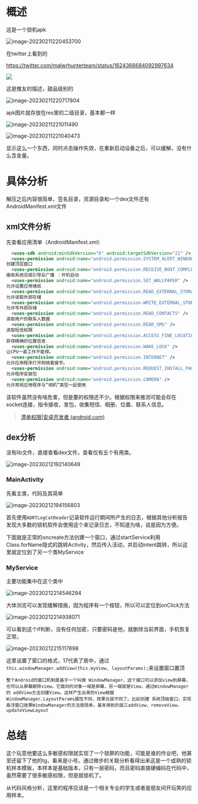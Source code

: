 # 概述

这是一个锁机apk

![image-20230211220453700](YouTubePremium.apk/image-20230211220453700.png)

在twitter上看到的

https://twitter.com/malwrhunterteam/status/1624366684092997634

![](YouTubePremium.apk/image-20230211220530053.png)

这是推友的描述，甜品级别的

![image-20230211220717804](YouTubePremium.apk/image-20230211220717804.png)

apk图片就存放在res里的二级目录，基本都一样

![image-20230211221011490](YouTubePremium.apk/image-20230211221011490.png)

![image-20230211221040473](YouTubePremium.apk/image-20230211221040473.png)

显示这么一个东西，同时点击操作失效，在重新启动设备之后，可以缓解，没有什么含金量。

# 具体分析

解压之后内容很简单，签名目录，资源目录和一个dex文件还有AndroidManifest.xml文件

## xml文件分析

先查看应用清单（AndroidManifest.xml）

```xml
  <uses-sdk android:minSdkVersion="8" android:targetSdkVersion="21" />
  <uses-permission android:name="android.permission.SYSTEM_ALERT_WINDOW" />
创建顶层窗口
  <uses-permission android:name="android.permission.RECEIVE_BOOT_COMPLETED" />
接收系统完成引导后广播 ：开机启动
  <uses-permission android:name="android.permission.SET_WALLPAPER" />
允许设置应用墙纸
  <uses-permission android:name="android.permission.READ_EXTERNAL_STORAGE" />
允许读取外部存储
  <uses-permission android:name="android.permission.WRITE_EXTERNAL_STORAGE" />
允许写外部存储
  <uses-permission android:name="android.permission.READ_CONTACTS" />
读取用户的联系人数据
  <uses-permission android:name="android.permission.READ_SMS" />
读取短信权限
  <uses-permission android:name="android.permission.ACCESS_FINE_LOCATION" />
获得精确的位置信息
  <uses-permission android:name="android.permission.WAKE_LOCK" />
让CPU一直工作不能停。
  <uses-permission android:name="android.permission.INTERNET" />
允许应用程序打开网络套接字。
  <uses-permission android:name="android.permission.REQUEST_INSTALL_PACKAGE" />
允许程序安装包
  <uses-permission android:name="android.permission.CAMERA" />
允许常规应用程序与“相机”类型一起使用
```

该软件虽然没有啥危害，但是要的权限还不少。根据权限来推测可能会存在socket连接，指令接收，发包，收集短信、相册、位置、联系人信息。

> [清单权限|安卓开发者 (android.com)](https://developer.android.com/reference/android/Manifest.permission#FOREGROUND_SERVICE_MEDIA_PLAYBACK)

## dex分析

没有lib文件，直接查看dex文件，查看仅有五个有用类。

![image-20230212192140649](YouTubePremium.apk/image-20230212192140649.png)

### MainActivity

先看主类，代码及其简单

![image-20230212194156803](YouTubePremium.apk/image-20230212194156803.png)

首先使用`ADRTLogCatReader`记录软件运行期间所产生的日志，根据其他分析报告发现大多数的锁机软件会使用这个来记录日志，不知道为啥，说是因为方便。

下面就是正常的oncreate方法创建一个窗口，通过startService利用Class.forName隐式的跳转Activity，然后传入活动，并启动intent跳转，所以这里就定位到了另一个类MyService

### MyService

主要功能集中在这个类中

![image-20230212214546294](YouTubePremium.apk/image-20230212214546294.png)

大体浏览可以发现缓解措施，因为程序有一个按钮，所以可以定位到onClick方法

![image-20230212214938071](YouTubePremium.apk/image-20230212214938071.png)

可以看到这个if判断，没有任何加密，只要密码是他，就删除当前界面，手机恢复正常。

![image-20230212215117898](YouTubePremium.apk/image-20230212215117898-16762098780541.png)

这里设置了窗口的格式，17代表了居中，通过`this.windowManager.addView(this.myView, layoutParams);`来设置窗口置顶

```
整个Android的窗口机制是基于一个叫做 WindowManager，这个接口可以添加view到屏幕，也可以从屏幕删除view。它面向的对象一端是屏幕，另一端就是View，通过WindowManager的 addView方法创建View，这样产生出来的View根据
WindowManager.LayoutParams属性不同，效果也就不同了。比如创建 系统顶级窗口，实现悬浮窗口效果WindowManager的方法很简单，基本用到的就三addView，removeView，updateViewLayout
```

# 总结

这个玩意他要这么多敏感权限就实现了一个锁屏的功能，可能是谁的作业吧，他甚至还留下了他的tg，看来是小号。通过微步的关联分析看得出来这是一个成熟的锁机样本模板，本样本是基础版本，只有一层密码，而且密码直接硬编码在代码中，虽然需要了很多敏感权限，但是就锁机了。

从代码风格分析，这里的程序应该是一个相关专业的学生或者是朋友间开玩笑的应用样本。

